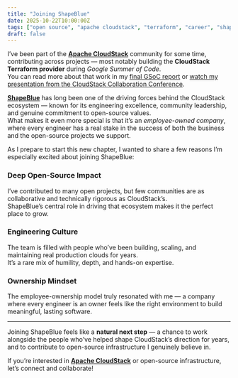 ```yaml
---
title: "Joining ShapeBlue"
date: 2025-10-22T10:00:00Z
tags: ["open source", "apache cloudstack", "terraform", "career", "shapeblue"]
draft: false
---
```


I’ve been part of the [**Apache CloudStack**](https://cloudstack.apache.org/) community for some time, contributing across projects — most notably building the **CloudStack Terraform provider** during *Google Summer of Code*.  
You can read more about that work in my [final GSoC report](/posts/GSoC-2022-final-report-daman-arora) or [watch my presentation from the CloudStack Collaboration Conference](https://www.youtube.com/watch?v=WdA2epTfu7k).

[**ShapeBlue**](https://www.shapeblue.com/) has long been one of the driving forces behind the CloudStack ecosystem — known for its engineering excellence, community leadership, and genuine commitment to open-source values.  
What makes it even more special is that it’s an *employee-owned company*, where every engineer has a real stake in the success of both the business and the open-source projects we support.

As I prepare to start this new chapter, I wanted to share a few reasons I’m especially excited about joining ShapeBlue:

### Deep Open-Source Impact
I’ve contributed to many open projects, but few communities are as collaborative and technically rigorous as CloudStack’s.  
ShapeBlue’s central role in driving that ecosystem makes it the perfect place to grow.

### Engineering Culture
The team is filled with people who’ve been building, scaling, and maintaining real production clouds for years.  
It’s a rare mix of humility, depth, and hands-on expertise.

### Ownership Mindset
The employee-ownership model truly resonated with me — a company where every engineer is an owner feels like the right environment to build meaningful, lasting software.

---

Joining ShapeBlue feels like a **natural next step** — a chance to work alongside the people who’ve helped shape CloudStack’s direction for years, and to contribute to open-source infrastructure I genuinely believe in.

If you’re interested in [**Apache CloudStack**](https://cloudstack.apache.org/) or open-source infrastructure, let’s connect and collaborate!

